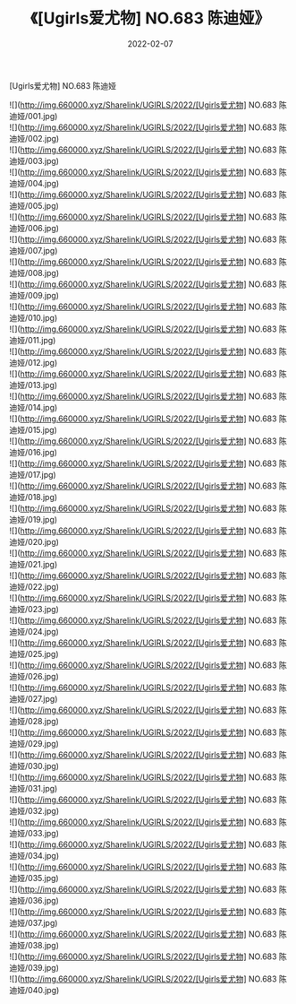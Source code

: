 ﻿---
layout: post
title:  《[Ugirls爱尤物] NO.683 陈迪娅》
date:   2022-02-07
img: http://img.660000.xyz/Sharelink/UGIRLS/2022/[Ugirls爱尤物] NO.683 陈迪娅/000.jpg
categories: [美女, 清纯, 唯美]
---

[Ugirls爱尤物] NO.683 陈迪娅

 ![](http://img.660000.xyz/Sharelink/UGIRLS/2022/[Ugirls爱尤物] NO.683 陈迪娅/001.jpg) <br>![](http://img.660000.xyz/Sharelink/UGIRLS/2022/[Ugirls爱尤物] NO.683 陈迪娅/002.jpg) <br>![](http://img.660000.xyz/Sharelink/UGIRLS/2022/[Ugirls爱尤物] NO.683 陈迪娅/003.jpg) <br>![](http://img.660000.xyz/Sharelink/UGIRLS/2022/[Ugirls爱尤物] NO.683 陈迪娅/004.jpg) <br>![](http://img.660000.xyz/Sharelink/UGIRLS/2022/[Ugirls爱尤物] NO.683 陈迪娅/005.jpg) <br>![](http://img.660000.xyz/Sharelink/UGIRLS/2022/[Ugirls爱尤物] NO.683 陈迪娅/006.jpg) <br>![](http://img.660000.xyz/Sharelink/UGIRLS/2022/[Ugirls爱尤物] NO.683 陈迪娅/007.jpg) <br>![](http://img.660000.xyz/Sharelink/UGIRLS/2022/[Ugirls爱尤物] NO.683 陈迪娅/008.jpg) <br>![](http://img.660000.xyz/Sharelink/UGIRLS/2022/[Ugirls爱尤物] NO.683 陈迪娅/009.jpg) <br>![](http://img.660000.xyz/Sharelink/UGIRLS/2022/[Ugirls爱尤物] NO.683 陈迪娅/010.jpg) <br>![](http://img.660000.xyz/Sharelink/UGIRLS/2022/[Ugirls爱尤物] NO.683 陈迪娅/011.jpg) <br>![](http://img.660000.xyz/Sharelink/UGIRLS/2022/[Ugirls爱尤物] NO.683 陈迪娅/012.jpg) <br>![](http://img.660000.xyz/Sharelink/UGIRLS/2022/[Ugirls爱尤物] NO.683 陈迪娅/013.jpg) <br>![](http://img.660000.xyz/Sharelink/UGIRLS/2022/[Ugirls爱尤物] NO.683 陈迪娅/014.jpg) <br>![](http://img.660000.xyz/Sharelink/UGIRLS/2022/[Ugirls爱尤物] NO.683 陈迪娅/015.jpg) <br>![](http://img.660000.xyz/Sharelink/UGIRLS/2022/[Ugirls爱尤物] NO.683 陈迪娅/016.jpg) <br>![](http://img.660000.xyz/Sharelink/UGIRLS/2022/[Ugirls爱尤物] NO.683 陈迪娅/017.jpg) <br>![](http://img.660000.xyz/Sharelink/UGIRLS/2022/[Ugirls爱尤物] NO.683 陈迪娅/018.jpg) <br>![](http://img.660000.xyz/Sharelink/UGIRLS/2022/[Ugirls爱尤物] NO.683 陈迪娅/019.jpg) <br>![](http://img.660000.xyz/Sharelink/UGIRLS/2022/[Ugirls爱尤物] NO.683 陈迪娅/020.jpg) <br>![](http://img.660000.xyz/Sharelink/UGIRLS/2022/[Ugirls爱尤物] NO.683 陈迪娅/021.jpg) <br>![](http://img.660000.xyz/Sharelink/UGIRLS/2022/[Ugirls爱尤物] NO.683 陈迪娅/022.jpg) <br>![](http://img.660000.xyz/Sharelink/UGIRLS/2022/[Ugirls爱尤物] NO.683 陈迪娅/023.jpg) <br>![](http://img.660000.xyz/Sharelink/UGIRLS/2022/[Ugirls爱尤物] NO.683 陈迪娅/024.jpg) <br>![](http://img.660000.xyz/Sharelink/UGIRLS/2022/[Ugirls爱尤物] NO.683 陈迪娅/025.jpg) <br>![](http://img.660000.xyz/Sharelink/UGIRLS/2022/[Ugirls爱尤物] NO.683 陈迪娅/026.jpg) <br>![](http://img.660000.xyz/Sharelink/UGIRLS/2022/[Ugirls爱尤物] NO.683 陈迪娅/027.jpg) <br>![](http://img.660000.xyz/Sharelink/UGIRLS/2022/[Ugirls爱尤物] NO.683 陈迪娅/028.jpg) <br>![](http://img.660000.xyz/Sharelink/UGIRLS/2022/[Ugirls爱尤物] NO.683 陈迪娅/029.jpg) <br>![](http://img.660000.xyz/Sharelink/UGIRLS/2022/[Ugirls爱尤物] NO.683 陈迪娅/030.jpg) <br>![](http://img.660000.xyz/Sharelink/UGIRLS/2022/[Ugirls爱尤物] NO.683 陈迪娅/031.jpg) <br>![](http://img.660000.xyz/Sharelink/UGIRLS/2022/[Ugirls爱尤物] NO.683 陈迪娅/032.jpg) <br>![](http://img.660000.xyz/Sharelink/UGIRLS/2022/[Ugirls爱尤物] NO.683 陈迪娅/033.jpg) <br>![](http://img.660000.xyz/Sharelink/UGIRLS/2022/[Ugirls爱尤物] NO.683 陈迪娅/034.jpg) <br>![](http://img.660000.xyz/Sharelink/UGIRLS/2022/[Ugirls爱尤物] NO.683 陈迪娅/035.jpg) <br>![](http://img.660000.xyz/Sharelink/UGIRLS/2022/[Ugirls爱尤物] NO.683 陈迪娅/036.jpg) <br>![](http://img.660000.xyz/Sharelink/UGIRLS/2022/[Ugirls爱尤物] NO.683 陈迪娅/037.jpg) <br>![](http://img.660000.xyz/Sharelink/UGIRLS/2022/[Ugirls爱尤物] NO.683 陈迪娅/038.jpg) <br>![](http://img.660000.xyz/Sharelink/UGIRLS/2022/[Ugirls爱尤物] NO.683 陈迪娅/039.jpg) <br>![](http://img.660000.xyz/Sharelink/UGIRLS/2022/[Ugirls爱尤物] NO.683 陈迪娅/040.jpg) <br>